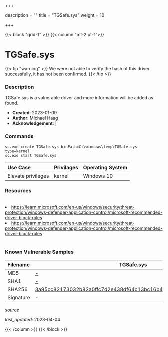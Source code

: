 +++

description = ""
title = "TGSafe.sys"
weight = 10

+++


{{< block "grid-1" >}}
{{< column "mt-2 pt-1">}}


# TGSafe.sys 


{{< tip "warning" >}}
We were not able to verify the hash of this driver successfully, it has not been confirmed.
{{< /tip >}}


### Description

TGSafe.sys is a vulnerable driver and more information will be added as found.

- **Created**: 2023-01-09
- **Author**: Michael Haag
- **Acknowledgement**:  | [](https://twitter.com/)

### Commands

```
sc.exe create TGSafe.sys binPath=C:\windows\temp\TGSafe.sys type=kernel
sc.exe start TGSafe.sys
```

| Use Case | Privilages | Operating System | 
|:---- | ---- | ---- |
| Elevate privileges | kernel | Windows 10 |

### Resources
<br>
<li><a href=" https://learn.microsoft.com/en-us/windows/security/threat-protection/windows-defender-application-control/microsoft-recommended-driver-block-rules"> https://learn.microsoft.com/en-us/windows/security/threat-protection/windows-defender-application-control/microsoft-recommended-driver-block-rules</a></li>
<li><a href="https://learn.microsoft.com/en-us/windows/security/threat-protection/windows-defender-application-control/microsoft-recommended-driver-block-rules">https://learn.microsoft.com/en-us/windows/security/threat-protection/windows-defender-application-control/microsoft-recommended-driver-block-rules</a></li>
<br>

### Known Vulnerable Samples

| Filename | TGSafe.sys |
|:---- | ---- | 
| MD5 | <a href="https://www.virustotal.com/gui/file/-">-</a> |
| SHA1 | <a href="https://www.virustotal.com/gui/file/-">-</a> |
| SHA256 | <a href="https://www.virustotal.com/gui/file/3a95cc82173032b82a0ffc7d2e438df64c13bc16b4574214c9fe3be37250925e">3a95cc82173032b82a0ffc7d2e438df64c13bc16b4574214c9fe3be37250925e</a> |
| Signature | -   |


[*source*](https://github.com/magicsword-io/LOLDrivers/tree/main/yaml/tgsafe.sys.yml)

*last_updated:* 2023-04-04








{{< /column >}}
{{< /block >}}
